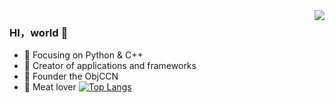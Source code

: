 <img align="right" src="https://github-readme-stats.vercel.app/api?username=zouzouwei&show_icons=true&icon_color=CE1D2D&text_color=718096&bg_color=ffffff&hide_title=true" />

### HI，world 👋

- :orange_book: Focusing on Python & C++
- :hammer: Creator of applications and frameworks
- :ram: Founder the ObjCCN
- :meat_on_bone: Meat lover
[![Top Langs](https://github-readme-stats.vercel.app/api/top-langs/?username=zouzouwei&layout=compact)](https://github.com/zouzouwei/github-readme-stats)
